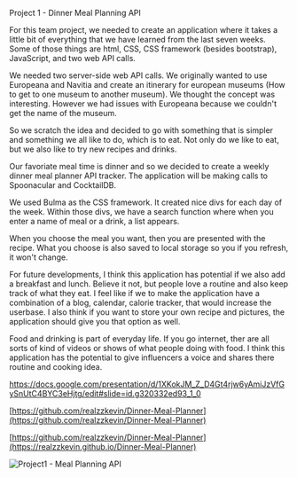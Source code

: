 Project 1 - Dinner Meal Planning API

For this team project, we needed to create an application where it takes a little bit of everything that we have learned from the last seven weeks. Some of those things are html, CSS, CSS framework (besides bootstrap), JavaScript, and two web API calls.

We needed two server-side web API calls. We originally wanted to use Europeana and Navitia and create an itinerary for european museums (How to get to one museum to another museum). We thought the concept was interesting. However we had issues with Europeana because we couldn't get the name of the museum.

So we scratch the idea and decided to go with something that is simpler and something we all like to do, which is to eat. Not only do we like to eat, but we also like to try new recipes and drinks.

Our favoriate meal time is dinner and so we decided to create a weekly dinner meal planner API tracker. The application will be making calls to Spoonacular and CocktailDB.

We used Bulma as the CSS framework. It created nice divs for each day of the week. Within those divs, we have a search function where when you enter a name of meal or a drink, a list appears. 

When you choose the meal you want, then you are presented with the recipe. What you choose is also saved to local storage so you if you refresh, it won't change.

For future developments, I think this application has potential if we also add a breakfast and lunch. Believe it not, but people love a routine and also keep track of what they eat. I feel like if we to make the application have a combination of a blog, calendar, calorie tracker, that would increase the userbase. I also think if you want to store your own recipe and pictures, the application should give you that option as well. 

Food and drinking is part of everyday life. If you go internet, ther are all sorts of kind of videos or shows of what people doing with food. I think this application has the potential to give influencers a voice and shares there routine and cooking idea. 

https://docs.google.com/presentation/d/1XKokJM_Z_D4Gt4rjw6yAmiJzVfGySnUtC4BYC3eHjtg/edit#slide=id.g320332ed93_1_0

[https://github.com/realzzkevin/Dinner-Meal-Planner](https://github.com/realzzkevin/Dinner-Meal-Planner)

[https://github.com/realzzkevin/Dinner-Meal-Planner](https://realzzkevin.github.io/Dinner-Meal-Planner)

![Project1 - Meal Planning API](https://user-images.githubusercontent.com/79114439/115099158-1bcb6e80-9f02-11eb-8265-b86539d95bc8.png)


